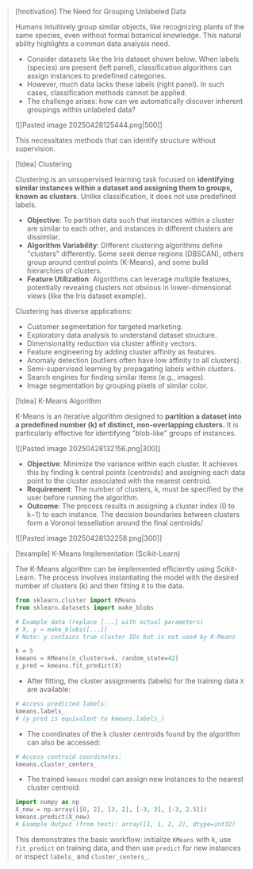 > [!motivation] The Need for Grouping Unlabeled Data
> 
> Humans intuitively group similar objects, like recognizing plants of the same species, even without formal botanical knowledge. This natural ability highlights a common data analysis need.
> 
> - Consider datasets like the Iris dataset shown below. When labels (species) are present (left panel), classification algorithms can assign instances to predefined categories.
> - However, much data lacks these labels (right panel). In such cases, classification methods cannot be applied.
> - The challenge arises: how can we automatically discover inherent groupings within unlabeled data?
> 
> ![[Pasted image 20250428125444.png|500]]
> 
> This necessitates methods that can identify structure without supervision.

> [!idea] Clustering
> 
> Clustering is an unsupervised learning task focused on **identifying similar instances within a dataset and assigning them to groups, known as clusters**. Unlike classification, it does not use predefined labels.
> 
> - **Objective**: To partition data such that instances within a cluster are similar to each other, and instances in different clusters are dissimilar.
> - **Algorithm Variability**: Different clustering algorithms define "clusters" differently. Some seek dense regions (DBSCAN), others group around central points (K-Means), and some build hierarchies of clusters.
> - **Feature Utilization**: Algorithms can leverage multiple features, potentially revealing clusters not obvious in lower-dimensional views (like the Iris dataset example).
> 
> Clustering has diverse applications:
> 
> - Customer segmentation for targeted marketing.
> - Exploratory data analysis to understand dataset structure.
> - Dimensionality reduction via cluster affinity vectors.
> - Feature engineering by adding cluster affinity as features.
> - Anomaly detection (outliers often have low affinity to all clusters).
> - Semi-supervised learning by propagating labels within clusters.
> - Search engines for finding similar items (e.g., images).
> - Image segmentation by grouping pixels of similar color.

> [!idea] K-Means Algorithm
> 
> K-Means is an iterative algorithm designed to **partition a dataset into a predefined number (k) of distinct, non-overlapping clusters.** It is particularly effective for identifying "blob-like" groups of instances.
> 
> ![[Pasted image 20250428132156.png|300]]
> 
> - **Objective**: Minimize the variance within each cluster. It achieves this by finding k central points (centroids) and assigning each data point to the cluster associated with the nearest centroid.
> - **Requirement**: The number of clusters, k, must be specified by the user before running the algorithm.
> - **Outcome**: The process results in assigning a cluster index (0 to k−1) to each instance. The decision boundaries between clusters form a Voronoi tessellation around the final centroids/
> 
> 
> 
> ![[Pasted image 20250428132258.png|300]]

> [!example] K-Means Implementation (Scikit-Learn)
>
> The K-Means algorithm can be implemented efficiently using Scikit-Learn. The process involves instantiating the model with the desired number of clusters (<span class="math-inline">k</span>) and then fitting it to the data.
>
> ```python
> from sklearn.cluster import KMeans
> from sklearn.datasets import make_blobs
>
> # Example data (replace [...] with actual parameters)
> # X, y = make_blobs([...])
> # Note: y contains true cluster IDs but is not used by K-Means
>
> k = 5
> kmeans = KMeans(n_clusters=k, random_state=42)
> y_pred = kmeans.fit_predict(X)
> ```
>
> * After fitting, the cluster assignments (labels) for the training data `X` are available:
>
> ```python
> # Access predicted labels:
> kmeans.labels_
> # (y_pred is equivalent to kmeans.labels_)
> ```
>
> * The coordinates of the <span class="math-inline">k</span> cluster centroids found by the algorithm can also be accessed:
>
> ```python
> # Access centroid coordinates:
> kmeans.cluster_centers_
> ```
>
> * The trained `kmeans` model can assign new instances to the nearest cluster centroid:
>
> ```python
> import numpy as np
> X_new = np.array([[0, 2], [3, 2], [-3, 3], [-3, 2.5]])
> kmeans.predict(X_new)
> # Example Output (from text): array([1, 1, 2, 2], dtype=int32)
> ```
>
> This demonstrates the basic workflow: initialize `KMeans` with <span class="math-inline">k</span>, use `fit_predict` on training data, and then use `predict` for new instances or inspect `labels_` and `cluster_centers_`.